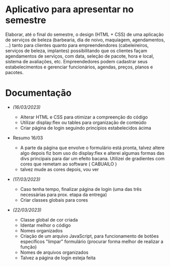 # Aplicativo para apresentar no semestre

Elaborar, até o final do semestre, o design (HTML + CSS) de uma aplicação de serviços de beleza (barbearia, dia de noivo, maquiagem, agendamentos, ...)
tanto para clientes quanto para empreendendores (cabeleireiros, serviços de beleza, implantes) possibilitando que os clientes façam
agendamentos de serviços, com data, seleção de pacote, hora e local, sistema de avaliações, etc.
Empreendedores podem cadastrar seus estabelecimentos e gerenciar funcionários, agendas, preços, planos e pacotes.

# Documentação

- *(16/03/2023)*
    - Alterar HTML e CSS para otimizar a compreenção do código
    - Utilizar display:flex ou tables para organização de conteúdo
    - Criar página de login seguindo princípios estabelecidos ácima

- Resumo 16/03
    - A parte da página que envolve o formulário está pronta, talvez altere algo depois
    fiz bom uso do display:flex e alterei algumas formas das divs principais
    para dar um efeito bacana. Utilizei de gradientes com cores que remetam ao software ( CABUAILO )
    * talvez mude as cores depois, vou ver

- *(17/03/2023)*
    - Caso tenha tempo, finalizar página de login (uma das três necessárias para prox. etapa da entrega)
    - Criar classes globais para cores
    
- *(22/03/2023)*
    - Classe global de cor criada
    - Identar melhor o código
    - Nomes organizados
    - Criação de um arquivo JavaScript, para funcionamento de botões específicos "limpar" formulário (procurar forma melhor de realizar a função)
    - Nomes de arquivos organizados
    * Talvez a página de login esteja feita
